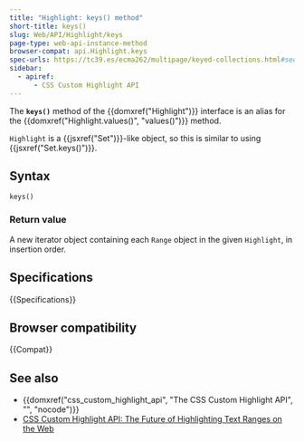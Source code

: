 ```yaml
---
title: "Highlight: keys() method"
short-title: keys()
slug: Web/API/Highlight/keys
page-type: web-api-instance-method
browser-compat: api.Highlight.keys
spec-urls: https://tc39.es/ecma262/multipage/keyed-collections.html#sec-set.prototype.keys
sidebar:
  - apiref:
      - CSS Custom Highlight API
---
```


The **`keys()`** method of the {{domxref("Highlight")}} interface is an alias for the {{domxref("Highlight.values()", "values()")}} method.

`Highlight` is a {{jsxref("Set")}}-like object, so this is similar to using {{jsxref("Set.keys()")}}.

## Syntax

```js-nolint
keys()
```

### Return value

A new iterator object containing each `Range` object in the given `Highlight`, in insertion order.

## Specifications

{{Specifications}}

## Browser compatibility

{{Compat}}

## See also

- {{domxref("css_custom_highlight_api", "The CSS Custom Highlight API", "", "nocode")}}
- [CSS Custom Highlight API: The Future of Highlighting Text Ranges on the Web](https://css-tricks.com/css-custom-highlight-api-early-look/)
